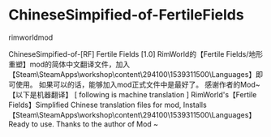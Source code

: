 # ChineseSimpified-of-FertileFields
rimworldmod

ChineseSimpified-of-[RF] Fertile Fields [1.0]
RimWorld的【Fertile Fields/地形重塑】mod的简体中文翻译文件，加入【Steam\SteamApps\workshop\content\294100\1539311500\Languages】即可使用。
如果可以的话，能够加入mod正式文件中是最好了。
感谢作者的Mod~
【以下是机器翻译】
[ following is machine translation ]
RimWorld's【Fertile Fields】Simplified Chinese translation files for mod,
Installs【Steam\SteamApps\workshop\content\294100\1539311500\Languages】Ready to use.
Thanks to the author of Mod ~
